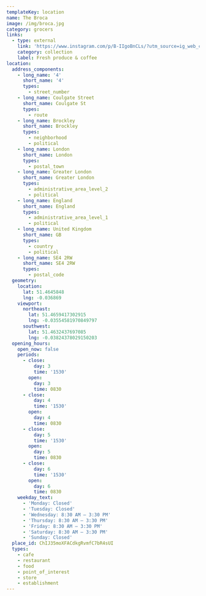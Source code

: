 ```yaml
---
templateKey: location
name: The Broca
image: /img/broca.jpg
category: grocers
links:
  - type: external
    link: 'https://www.instagram.com/p/B-IIgoBnCLs/?utm_source=ig_web_copy_link'
    category: collection
    label: Fresh produce & coffee
location:
  address_components:
    - long_name: '4'
      short_name: '4'
      types:
        - street_number
    - long_name: Coulgate Street
      short_name: Coulgate St
      types:
        - route
    - long_name: Brockley
      short_name: Brockley
      types:
        - neighborhood
        - political
    - long_name: London
      short_name: London
      types:
        - postal_town
    - long_name: Greater London
      short_name: Greater London
      types:
        - administrative_area_level_2
        - political
    - long_name: England
      short_name: England
      types:
        - administrative_area_level_1
        - political
    - long_name: United Kingdom
      short_name: GB
      types:
        - country
        - political
    - long_name: SE4 2RW
      short_name: SE4 2RW
      types:
        - postal_code
  geometry:
    location:
      lat: 51.4645848
      lng: -0.036869
    viewport:
      northeast:
        lat: 51.4659417302915
        lng: -0.03554581970849797
      southwest:
        lat: 51.4632437697085
        lng: -0.03824378029150203
  opening_hours:
    open_now: false
    periods:
      - close:
          day: 3
          time: '1530'
        open:
          day: 3
          time: 0830
      - close:
          day: 4
          time: '1530'
        open:
          day: 4
          time: 0830
      - close:
          day: 5
          time: '1530'
        open:
          day: 5
          time: 0830
      - close:
          day: 6
          time: '1530'
        open:
          day: 6
          time: 0830
    weekday_text:
      - 'Monday: Closed'
      - 'Tuesday: Closed'
      - 'Wednesday: 8:30 AM – 3:30 PM'
      - 'Thursday: 8:30 AM – 3:30 PM'
      - 'Friday: 8:30 AM – 3:30 PM'
      - 'Saturday: 8:30 AM – 3:30 PM'
      - 'Sunday: Closed'
  place_id: ChIJ35moXFACdkgRvmfC7bR4sUI
  types:
    - cafe
    - restaurant
    - food
    - point_of_interest
    - store
    - establishment
---
```

